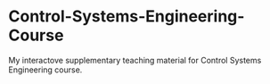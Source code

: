 # Control-Systems-Engineering-Course
My interactove supplementary teaching material for Control Systems Engineering course.
